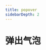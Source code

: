 ```yaml
---
title: popover
sidebarDepth: 2
---
```


# 弹出气泡


<ClientOnly>
    <popover-demo-1/>
    <popover-demo-2/>
</ClientOnly>